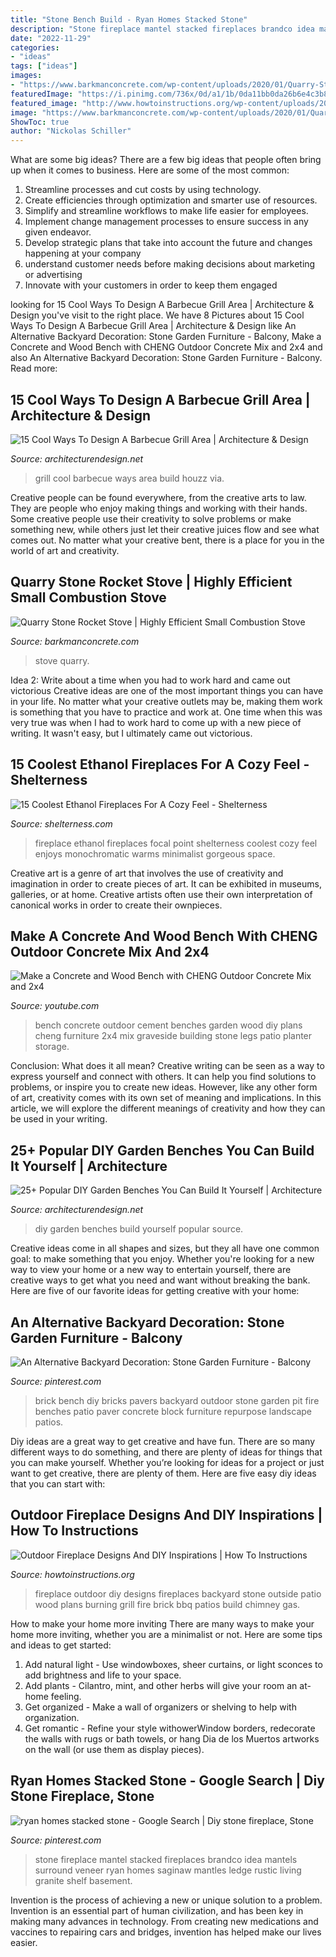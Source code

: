 ```yaml
---
title: "Stone Bench Build - Ryan Homes Stacked Stone"
description: "Stone fireplace mantel stacked fireplaces brandco idea mantels surround veneer ryan homes saginaw mantles ledge rustic living granite shelf basement"
date: "2022-11-29"
categories:
- "ideas"
tags: ["ideas"]
images:
- "https://www.barkmanconcrete.com/wp-content/uploads/2020/01/Quarry-Stone-Rocket-Stove-2-copy.jpg?notlazy"
featuredImage: "https://i.pinimg.com/736x/0d/a1/1b/0da11bb0da26b6e4c3b8882bd29d4893.jpg"
featured_image: "http://www.howtoinstructions.org/wp-content/uploads/2014/10/Outdoor-Fireplace-Designs-And-DIY-Ideas-5-512x339.jpeg"
image: "https://www.barkmanconcrete.com/wp-content/uploads/2020/01/Quarry-Stone-Rocket-Stove-2-copy.jpg?notlazy"
ShowToc: true
author: "Nickolas Schiller"
---
```



What are some big ideas?
There are a few big ideas that people often bring up when it comes to business. Here are some of the most common:
1. Streamline processes and cut costs by using technology.
2. Create efficiencies through optimization and smarter use of resources.
3. Simplify and streamline workflows to make life easier for employees.
4. Implement change management processes to ensure success in any given endeavor. 
5. Develop strategic plans that take into account the future and changes happening at your company 
6. understand customer needs before making decisions about marketing or advertising 
7. Innovate with your customers in order to keep them engaged 

	

		
looking for 15 Cool Ways To Design A Barbecue Grill Area | Architecture &amp; Design you've visit to the right place. We have 8 Pictures about 15 Cool Ways To Design A Barbecue Grill Area | Architecture &amp; Design like An Alternative Backyard Decoration: Stone Garden Furniture - Balcony, Make a Concrete and Wood Bench with CHENG Outdoor Concrete Mix and 2x4 and also An Alternative Backyard Decoration: Stone Garden Furniture - Balcony. Read more:
		
    
## 15 Cool Ways To Design A Barbecue Grill Area | Architecture &amp; Design

<img loading=lazy src="https://cdn.architecturendesign.net/wp-content/uploads/2015/07/121.jpg" onerror="this.onerror=null;this.src='https://tse1.mm.bing.net/th?id=OIP.MwdmxU4jjnbn6NArsBgWcAHaIY&amp;pid=15.1';" alt="15 Cool Ways To Design A Barbecue Grill Area | Architecture &amp; Design">

_Source: architecturendesign.net_

>grill cool barbecue ways area build houzz via. 

	

Creative people can be found everywhere, from the creative arts to law. They are people who enjoy making things and working with their hands. Some creative people use their creativity to solve problems or make something new, while others just let their creative juices flow and see what comes out. No matter what your creative bent, there is a place for you in the world of art and creativity.

    
## Quarry Stone Rocket Stove | Highly Efficient Small Combustion Stove

<img loading=lazy src="https://www.barkmanconcrete.com/wp-content/uploads/2020/01/Quarry-Stone-Rocket-Stove-2-copy.jpg?notlazy" onerror="this.onerror=null;this.src='https://tse4.mm.bing.net/th?id=OIP.kWwlEIQwqaIkJIP3iiMiygHaIw&amp;pid=15.1';" alt="Quarry Stone Rocket Stove | Highly Efficient Small Combustion Stove">

_Source: barkmanconcrete.com_

>stove quarry. 

	

Idea 2: Write about a time when you had to work hard and came out victorious
Creative ideas are one of the most important things you can have in your life. No matter what your creative outlets may be, making them work is something that you have to practice and work at. One time when this was very true was when I had to work hard to come up with a new piece of writing. It wasn't easy, but I ultimately came out victorious.

    
## 15 Coolest Ethanol Fireplaces For A Cozy Feel - Shelterness

<img loading=lazy src="https://i.shelterness.com/2018/01/08-a-luxurious-double-sided-fireplace-becomes-a-focal-point-both-in-the-living-room-and-dining-room.jpg" onerror="this.onerror=null;this.src='https://tse4.mm.bing.net/th?id=OIP.SaP7Z_be1W3CLV2iL4FJeQHaJ4&amp;pid=15.1';" alt="15 Coolest Ethanol Fireplaces For A Cozy Feel - Shelterness">

_Source: shelterness.com_

>fireplace ethanol fireplaces focal point shelterness coolest cozy feel enjoys monochromatic warms minimalist gorgeous space. 

	

Creative art is a genre of art that involves the use of creativity and imagination in order to create pieces of art. It can be exhibited in museums, galleries, or at home. Creative artists often use their own interpretation of canonical works in order to create their ownpieces.

    
## Make A Concrete And Wood Bench With CHENG Outdoor Concrete Mix And 2x4

<img loading=lazy src="https://i.ytimg.com/vi/VtG7gvojBHk/maxresdefault.jpg" onerror="this.onerror=null;this.src='https://tse4.mm.bing.net/th?id=OIP.0IzmL2QIEo2xhsVmU5964QHaEK&amp;pid=15.1';" alt="Make a Concrete and Wood Bench with CHENG Outdoor Concrete Mix and 2x4">

_Source: youtube.com_

>bench concrete outdoor cement benches garden wood diy plans cheng furniture 2x4 mix graveside building stone legs patio planter storage. 

	

Conclusion: What does it all mean?
Creative writing can be seen as a way to express yourself and connect with others. It can help you find solutions to problems, or inspire you to create new ideas. However, like any other form of art, creativity comes with its own set of meaning and implications. In this article, we will explore the different meanings of creativity and how they can be used in your writing.

    
## 25+ Popular DIY Garden Benches You Can Build It Yourself | Architecture

<img loading=lazy src="https://cdn.architecturendesign.net/wp-content/uploads/2014/10/DIY-Benches-for-Garden-12.jpg" onerror="this.onerror=null;this.src='https://tse2.mm.bing.net/th?id=OIP.5whAtjZPfb65bPR17pWa_wHaJ4&amp;pid=15.1';" alt="25+ Popular DIY Garden Benches You Can Build It Yourself | Architecture">

_Source: architecturendesign.net_

>diy garden benches build yourself popular source. 

	

Creative ideas come in all shapes and sizes, but they all have one common goal: to make something that you enjoy. Whether you're looking for a new way to view your home or a new way to entertain yourself, there are creative ways to get what you need and want without breaking the bank. Here are five of our favorite ideas for getting creative with your home: 

    
## An Alternative Backyard Decoration: Stone Garden Furniture - Balcony

<img loading=lazy src="https://i.pinimg.com/736x/0d/a1/1b/0da11bb0da26b6e4c3b8882bd29d4893.jpg" onerror="this.onerror=null;this.src='https://tse2.mm.bing.net/th?id=OIP.7_yyzU2ilEJJVk8ruP_VfAHaFj&amp;pid=15.1';" alt="An Alternative Backyard Decoration: Stone Garden Furniture - Balcony">

_Source: pinterest.com_

>brick bench diy bricks pavers backyard outdoor stone garden pit fire benches patio paver concrete block furniture repurpose landscape patios. 

	

Diy ideas are a great way to get creative and have fun. There are so many different ways to do something, and there are plenty of ideas for things that you can make yourself. Whether you’re looking for ideas for a project or just want to get creative, there are plenty of them. Here are five easy diy ideas that you can start with: 

    
## Outdoor Fireplace Designs And DIY Inspirations | How To Instructions

<img loading=lazy src="http://www.howtoinstructions.org/wp-content/uploads/2014/10/Outdoor-Fireplace-Designs-And-DIY-Ideas-5-512x339.jpeg" onerror="this.onerror=null;this.src='https://tse3.mm.bing.net/th?id=OIP.cLnW3b4Ld9qzmre1K_k2mgHaE5&amp;pid=15.1';" alt="Outdoor Fireplace Designs And DIY Inspirations | How To Instructions">

_Source: howtoinstructions.org_

>fireplace outdoor diy designs fireplaces backyard stone outside patio wood plans burning grill fire brick bbq patios build chimney gas. 

	

How to make your home more inviting
There are many ways to make your home more inviting, whether you are a minimalist or not. Here are some tips and ideas to get started:
1. Add natural light - Use windowboxes, sheer curtains, or light sconces to add brightness and life to your space.
2. Add plants - Cilantro, mint, and other herbs will give your room an at-home feeling.
3. Get organized - Make a wall of organizers or shelving to help with organization.
4. Get romantic - Refine your style withowerWindow borders, redecorate the walls with rugs or bath towels, or hang Dia de los Muertos artworks on the wall (or use them as display pieces).

    
## Ryan Homes Stacked Stone - Google Search | Diy Stone Fireplace, Stone

<img loading=lazy src="https://i.pinimg.com/originals/38/ee/f8/38eef8c84ae4e9f0d4ffd9f83e5fb1fb.jpg" onerror="this.onerror=null;this.src='https://tse2.mm.bing.net/th?id=OIP.VT1w1NlLJ7cHphkQB969KAHaLH&amp;pid=15.1';" alt="ryan homes stacked stone - Google Search | Diy stone fireplace, Stone">

_Source: pinterest.com_

>stone fireplace mantel stacked fireplaces brandco idea mantels surround veneer ryan homes saginaw mantles ledge rustic living granite shelf basement. 

	

Invention is the process of achieving a new or unique solution to a problem. Invention is an essential part of human civilization, and has been key in making many advances in technology. From creating new medications and vaccines to repairing cars and bridges, invention has helped make our lives easier.


